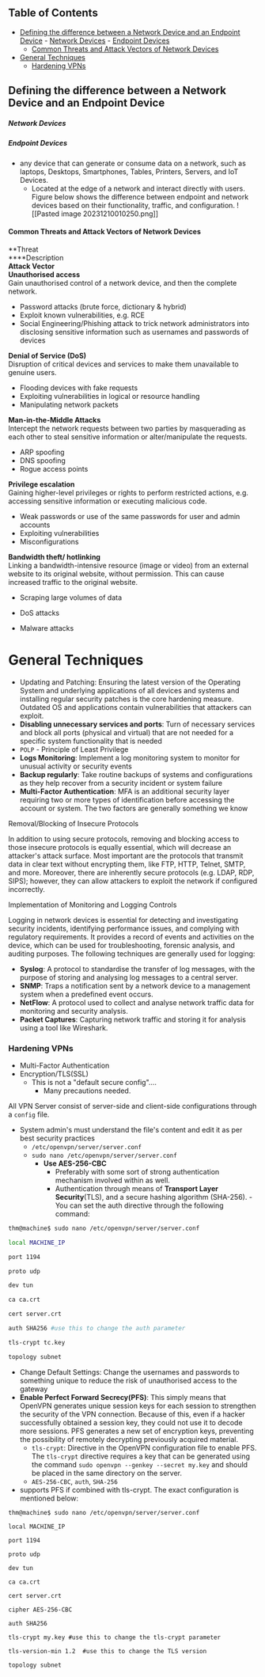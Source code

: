 ## Table of Contents

  - [Defining the difference between a Network Device and an Endpoint Device](#Defining\the\difference\between\a\Network\Device\and\an\Endpoint\Device)
        - [Network Devices](#Network\Devices)
        - [Endpoint Devices](#Endpoint\Devices)
      - [Common Threats and Attack Vectors of Network Devices](#Common\Threats\and\Attack\Vectors\of\Network\Devices)
- [General Techniques](#general\techniques)
    - [Hardening VPNs](#Hardening\VPNs)


## Defining the difference between a Network Device and an Endpoint Device
##### Network Devices

##### Endpoint Devices
- any device that can generate or consume data on a network, such as laptops, Desktops, Smartphones, Tables, Printers, Servers, and IoT Devices.
	- Located at the edge of a network and interact directly with users. 
		Figure below shows the difference between endpoint and network devices based on their functionality, traffic, and configuration.
![[Pasted image 20231210010250.png]]

#### Common Threats and Attack Vectors of Network Devices

**Threat  
****Description  
**Attack Vector**  
**Unauthorised access**  
Gain unauthorised control of a network device, and then the complete network.  

- Password attacks (brute force, dictionary & hybrid)
- Exploit known vulnerabilities, e.g. RCE
- Social Engineering/Phishing attack to trick network administrators into disclosing sensitive information such as usernames and passwords of devices

**Denial of Service (DoS)**  
Disruption of critical devices and services to make them unavailable to genuine users.  

- Flooding devices with fake requests
- Exploiting vulnerabilities in logical or resource handling
- Manipulating network packets

**Man-in-the-Middle Attacks**  
Intercept the network requests between two parties by masquerading as each other to steal sensitive information or alter/manipulate the requests.  

- ARP spoofing
- DNS spoofing
- Rogue access points

**Privilege escalation**  
Gaining higher-level privileges or rights to perform restricted actions, e.g. accessing sensitive information or executing malicious code.  

- Weak passwords or use of the same passwords for user and admin accounts
- Exploiting vulnerabilities
- Misconfigurations

**Bandwidth theft/ hotlinking**  
Linking a bandwidth-intensive resource (image or video) from an external website to its original website, without permission. This can cause increased traffic to the original website.  

- Scraping large volumes of data  
    
- DoS attacks  
    
- Malware attacks


# General Techniques

- Updating and Patching: Ensuring the latest version of the Operating System and underlying applications of all devices and systems and installing regular security patches is the core hardening measure. Outdated OS and applications contain vulnerabilities that attackers can exploit.
- **Disabling unnecessary services and ports**: Turn of necessary services and block all ports (physical and virtual) that are not needed for a specific system functionality that is needed
- `POLP` - Principle of Least Privilege
- **Logs Monitoring**: Implement a log monitoring system to monitor for unusual activity or security events
- **Backup regularly**: Take routine backups of systems and configurations as they help recover from a security incident or system failure
- **Multi-Factor Authentication**: MFA is an additional security layer requiring two or more types of identification before accessing the account or system. The two factors are generally something we know 

Removal/Blocking of Insecure Protocols 

In addition to using secure protocols, removing and blocking access to those insecure protocols is equally essential, which will decrease an attacker's attack surface. Most important are the protocols that transmit data in clear text without encrypting them, like FTP, HTTP, Telnet, SMTP, and more. Moreover, there are inherently secure protocols (e.g. LDAP, RDP, SIPS); however, they can allow attackers to exploit the network if configured incorrectly.


Implementation of Monitoring and Logging Controls

Logging in network devices is essential for detecting and investigating security incidents, identifying performance issues, and complying with regulatory requirements. It provides a record of events and activities on the device, which can be used for troubleshooting, forensic analysis, and auditing purposes. The following techniques are generally used for logging:

- **Syslog**: A protocol to standardise the transfer of log messages, with the purpose of storing and analysing log messages to a central server.
- **SNMP**: Traps a notification sent by a network device to a management system when a predefined event occurs.
- **NetFlow**: A protocol used to collect and analyse network traffic data for monitoring and security analysis.
- **Packet Captures**: Capturing network traffic and storing it for analysis using a tool like Wireshark.


### Hardening VPNs

- Multi-Factor Authentication
- Encryption/TLS(SSL)
	- This is not a "default secure config".... 
		- Many precautions needed.

All VPN Server consist of server-side and client-side configurations through a `config` file.
- System admin's must understand the file's content and edit it as per best security practices
	- `/etc/openvpn/server/server.conf`
	- `sudo nano /etc/openvpn/server/server.conf`
		- **Use AES-256-CBC**
			- Preferably with some sort of strong authentication mechanism involved within as well.
			- Authentication through means of **Transport Layer Security**(TLS), and a secure hashing algorithm (SHA-256). - You can set the auth directive through the following command:
    
```bash
thm@machine$ sudo nano /etc/openvpn/server/server.conf

local MACHINE_IP 

port 1194

proto udp

dev tun

ca ca.crt

cert server.crt

auth SHA256 #use this to change the auth parameter

tls-crypt tc.key

topology subnet
```



- Change Default Settings: Change the usernames and passwords to something unique to reduce the risk of unauthorised access to the gateway
- **Enable Perfect Forward Secrecy(PFS)**: This simply means that OpenVPN generates unique session keys for each session to strengthen the security of the VPN connection. Because of this, even if a hacker successfully obtained a session key, they could not use it to decode more sessions. PFS generates a new set of encryption keys, preventing the possibility of remotely decrypting previously acquired material. 
	- `tls-crypt`: Directive in the OpenVPN configuration file to enable PFS. The `tls-crypt` directive requires a key that can be generated using the command `sudo openvpn --genkey --secret my.key` and should be placed in the same directory on the server.
	- `AES-256-CBC`, `auth`, `SHA-256`
- supports PFS if combined with tls-crypt. The exact configuration is mentioned below:
    
```shell
thm@machine$ sudo nano /etc/openvpn/server/server.conf

local MACHINE_IP 

port 1194

proto udp

dev tun

ca ca.crt

cert server.crt

cipher AES-256-CBC 

auth SHA256 

tls-crypt my.key #use this to change the tls-crypt parameter

tls-version-min 1.2  #use this to change the TLS version

topology subnet
```



















































